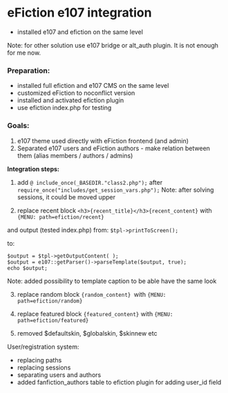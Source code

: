 # eFiction e107 integration

- installed e107 and efiction on the same level 

Note:
for other solution use e107 bridge or alt_auth plugin. It is not enough for me now. 

### Preparation:
- installed full efiction and e107 CMS on the same level
- customized eFiction to noconflict version
- installed and activated efiction plugin
- use efiction index.php for testing  

### Goals:  
1. e107 theme used directly with eFiction frontend (and admin)
2. Separated e107 users and eFiction authors - make relation between them (alias members / authors / admins)

**Integration steps:** 

1. add `@ include_once(_BASEDIR."class2.php");`
after  `require_once("includes/get_session_vars.php");`
Note: after solving sessions, it could be moved upper


2. replace recent block 
`<h3>{recent_title}</h3>{recent_content}`
with
`{MENU: path=efiction/recent}`

and output (tested index.php)
from:
`$tpl->printToScreen();`

to:
```
$output = $tpl->getOutputContent( );  
$output = e107::getParser()->parseTemplate($output, true); 
echo $output;
```

Note: added possibility to template caption to be able have the same look 

3. replace random block
`{random_content} `with `{MENU: path=efiction/random}`

4. replace featured block
`{featured_content}` with `{MENU: path=efiction/featured}`

5. removed $defaultskin, $globalskin, $skinnew etc

User/registration system:

- replacing paths
- replacing sessions 
- separating users and authors
- added fanfiction_authors table to efiction plugin for adding user_id field





